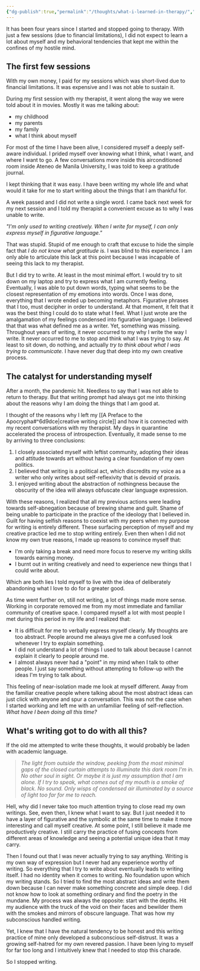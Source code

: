 ```yaml
---
{"dg-publish":true,"permalink":"/thoughts/what-i-learned-in-therapy/","tags":["self","therapy","writing"],"noteIcon":"","created":"2024-12-27"}
---
```


It has been four years since I started and stopped going to therapy. With just a few sessions (due to financial limitations), I did not expect to learn a lot about myself and my behavioral tendencies that kept me within the confines of my hostile mind.

## The first few sessions
With my own money, I paid for my sessions which was short-lived due to financial limitations. It was expensive and I was not able to sustain it. 

During my first session with my therapist, it went along the way we were told about it in movies. Mostly it was me talking about:
- my childhood
- my parents
- my family
- what I think about myself

For most of the time I have been alive, I considered myself a deeply self-aware individual. I prided myself over knowing what I think, what I want, and where I want to go. A few conversations more inside this airconditioned room inside Ateneo de Manila University, I was told to keep a gratitude journal. 

I kept thinking that it was easy. I have been writing my whole life and what would it take for me to start writing about the things that I am thankful for.

A week passed and I did not write a single word. I came back next week for my next session and I told my therapist a convenient excuse as to why I was unable to write.

*"I'm only used to writing creatively. When I write for myself, I can only express myself in figurative language."*

That was stupid. Stupid of me enough to craft that excuse to hide the simple fact that *I do not know what gratitude is.* I was blind to this experience. I am only able to articulate this lack at this point because I was incapable of seeing this lack to my therapist.

But I did try to write. At least in the most minimal effort. I would try to sit down on my laptop and try to express what I am currently feeling. Eventually, I was able to put down words, typing what seems to be the closest representation of my emotions into words. Once I was done, everything that I wrote ended up becoming metaphors. Figurative phrases that I too, must decipher in order to understand. At that moment, it felt that it was the best thing I could do to state what I feel. What I just wrote are the amalgamation of my feelings condensed into figurative language. I believed that that was what defined me as a writer. Yet, something was missing. Throughout years of writing, it never occurred to my why I write the way I write. It never occurred to me to stop and think what I was trying to say. At least to sit down, do nothing, and actually *try to think about what I was trying to communicate.* I have never dug that deep into my own creative process.
## The catalyst for understanding myself
After a month, the pandemic hit. Needless to say that I was not able to return to therapy. But that writing prompt had always got me into thinking about the reasons why I am doing the things that I am good at.

I thought of the reasons why I left my [[A Preface to the Apocrypha#^6d9dce\|creative writing circle]] and how it is connected with my recent conversations with my therapist. My days in quarantine accelerated the process of introspection. Eventually, it made sense to me by arriving to three conclusions:

1. I closely associated myself with leftist community, adopting their ideas and attitude towards art without having a clear foundation of my own politics.
2. I believed that writing is a political act, which discredits my voice as a writer who only writes about self-reflexivity that is devoid of praxis.
3. I enjoyed writing about the abstraction of nothingness because the obscurity of the idea will always obfuscate clear language expression.

With these reasons, I realized that all my previous actions were leading towards self-abnegation because of brewing shame and guilt. Shame of being unable to participate in the practice of the ideology that I believed in. Guilt for having selfish reasons to coexist with my peers when my purpose for writing is entirely different. These surfacing perception of myself and my creative practice led me to stop writing entirely. Even then when I did not know my own true reasons, I made up reasons to convince myself that:

- I'm only taking a break and need more focus to reserve my writing skills towards earning money.
- I burnt out in writing creatively and need to experience new things that I could write about.

Which are both lies I told myself to live with the idea of deliberately abandoning what I love to do for a greater good.

As time went further on, still not writing, a lot of things made more sense. Working in corporate removed me from my most immediate and familiar community of creative space. I compared myself a lot with most people I met during this period in my life and I realized that:

- It is difficult for me to verbally express myself clearly. My thoughts are too abstract. People around me always give me a confused look whenever I try to explain something.
- I did not understand a lot of things I used to talk about because I cannot explain it clearly to people around me.
- I almost always never had a "point" in my mind when I talk to other people. I just say something without attempting to follow-up with the ideas I'm trying to talk about.

This feeling of near-isolation made me look at myself different. Away from the familiar creative people where talking about the most abstract ideas can just click with anyone and spur a conversation. This was not the case when I started working and left me with an unfamiliar feeling of self-reflection. *What have I been doing all this time?*

## What's writing got to do with all this?
If the old me attempted to write these thoughts, it would probably be laden with academic language.

> *The light from outside the window, peeking from the most minimal gaps of the closed curtain attempts to illuminate this dark room I'm in. No other soul in sight. Or maybe it is just my assumption that I am alone. If I try to speak, what comes out of my mouth is a smoke of black. No sound. Only wisps of condensed air illuminated by a source of light too far for me to reach.*

Hell, why did I never take too much attention trying to close read my own writings. See, even then, I knew what I want to say. But I just needed it to have a layer of figurative and the symbolic at the same time to make it more interesting and call myself creative. At some point, I still believe it made me productively creative. I still carry the practice of fusing concepts from different areas of knowledge and seeing a potential unique idea that it may carry.

Then I found out that I was never actually trying to say anything. Writing is my own way of expression but I never had any experience worthy of writing. So everything that I try to write about eventually leads to writing itself. I had no identity when it comes to writing. No foundation upon which my writing stands. So I tried to find the most abstract ideas and write them down because I can never make something concrete and simple deep. I did not know how to look at something ordinary and find the poetry in the mundane. My process was always the opposite: start with the depths. Hit my audience with the truck of the void on their faces and bewilder them with the smokes and mirrors of obscure language. That was how my subconscious handled writing.

Yet, I knew that I have the natural tendency to be honest and this writing practice of mine only developed a subconscious self-distrust. It was a growing self-hatred for my own revered passion. I have been lying to myself for far too long and I intuitively knew that I needed to stop this charade.

So I stopped writing.
